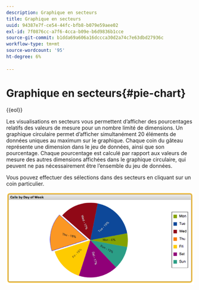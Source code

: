 ```yaml
---
description: Graphique en secteurs
title: Graphique en secteurs
uuid: 94387e7f-ce54-44fc-bfb8-b079e59aee02
exl-id: 7f0876cc-a7f6-4cca-b09e-b6d9836b1cce
source-git-commit: b1dda69a606a16dccca30d2a74c7e63dbd27936c
workflow-type: tm+mt
source-wordcount: '95'
ht-degree: 6%

---
```


# Graphique en secteurs{#pie-chart}

{{eol}}

Les visualisations en secteurs vous permettent d’afficher des pourcentages relatifs des valeurs de mesure pour un nombre limité de dimensions. Un graphique circulaire permet d’afficher simultanément 20 éléments de données uniques au maximum sur le graphique. Chaque coin du gâteau représente une dimension dans le jeu de données, ainsi que son pourcentage. Chaque pourcentage est calculé par rapport aux valeurs de mesure des autres dimensions affichées dans le graphique circulaire, qui peuvent ne pas nécessairement être l’ensemble du jeu de données.

Vous pouvez effectuer des sélections dans des secteurs en cliquant sur un coin particulier.

![](assets/pie_chart.png)
